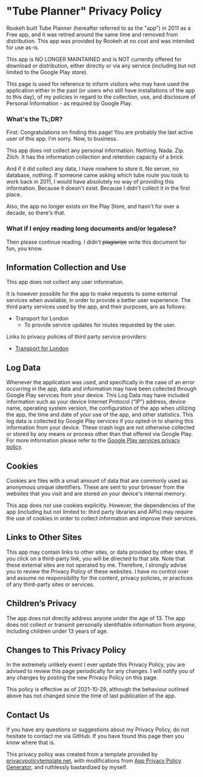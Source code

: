 # "Tube Planner" Privacy Policy

Rookeh built Tube Planner (hereafter referred to as the "app") in 2011 as a Free app, and it was retired around the same time and removed from distribution. This app was provided by Rookeh at no cost and was intended for use as-is.

This app is NO LONGER MAINTAINED and is NOT currently offered for download or distribution, either directly or via any service (including but not limited to the Google Play store).

This page is used for reference to inform visitors who may have used the application either in the past (or users who still have installations of the app to this day), of my policies in regard to the collection, use, and disclosure of Personal Information - as required by Google Play.

### What's the TL;DR?

First: Congratulations on finding this page! You are probably the last active user of this app. I'm sorry. Now, to business.

This app does not collect any personal information. Nothing. Nada. Zip. Zilch. It has the information collection and retention capacity of a brick.

And if it did collect any data, I have nowhere to store it. No server, no database, nothing. If someone came asking which tube route you took to work back in 2011, I would have absolutely no way of providing this information. Because it doesn't exist. Because I didn't collect it in the first place.

Also, the app no longer exists on the Play Store, and hasn't for over a decade, so there's that.

### What if I enjoy reading long documents and/or legalese?

Then please continue reading. I didn't ~~plagiarize~~ write this document for fun, you know.

## Information Collection and Use

This app does not collect any user information.

It is however possible for the app to make requests to some external services when available, in order to provide a better user experience. The third party services used by the app, and their purposes, are as follows:

* Transport for London
	* To provide service updates for routes requested by the user.

Links to privacy policies of third party service providers:

*	[Transport for London](https://tfl.gov.uk/corporate/privacy-and-cookies/privacy-and-data-protection-policy)

## Log Data

Whenever the application was used, and specifically in the case of an error occurring in the app, data and information may have been collected through Google Play services from your device. This Log Data may have included information such as your device Internet Protocol (“IP”) address, device name, operating system version, the configuration of the app when utilizing the app, the time and date of your use of the app, and other statistics. This log data is collected by Google Play services if you opted-in to sharing this information from your device. These crash logs are not otherwise collected or stored by any means or process other than that offered via Google Play. For more information please refer to the [Google Play services privacy policy](https://www.google.com/policies/privacy/).

## Cookies

Cookies are files with a small amount of data that are commonly used as anonymous unique identifiers. These are sent to your browser from the websites that you visit and are stored on your device's internal memory.

This app does not use cookies explicitly. However, the dependencies of the app (including but not limited to: third party libraries and APIs) may require the use of cookies in order to collect information and improve their services.

## Links to Other Sites

This app may contain links to other sites, or data provided by other sites. If you click on a third-party link, you will be directed to that site. Note that these external sites are not operated by me. Therefore, I strongly advise you to review the Privacy Policy of these websites. I have no control over and assume no responsibility for the content, privacy policies, or practices of any third-party sites or services.

## Children’s Privacy

The app does not directly address anyone under the age of 13. The app does not collect or transmit personally identifiable information from *anyone*, including children under 13 years of age.

## Changes to This Privacy Policy

In the extremely unlikely event I ever update this Privacy Policy, you are advised to review this page periodically for any changes. I will notify you of any changes by posting the new Privacy Policy on this page.

This policy is effective as of 2021-10-29, although the behaviour outlined above has not changed since the time of last publication of the app.

## Contact Us

If you have any questions or suggestions about my Privacy Policy, do not hesitate to contact me via GitHub. If you have found this page then you know where that is.

This privacy policy was created from a template provided by [privacypolicytemplate.net](https://privacypolicytemplate.net), with modifications from [App Privacy Policy Generator](https://app-privacy-policy-generator.nisrulz.com/), and ruthlessly bastardized by myself.
